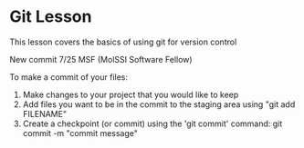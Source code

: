 # Git Lesson

This lesson covers the basics of using git for version control

New commit 7/25 MSF (MolSSI Software Fellow)

To make a commit of your files:
1. Make changes to your project that you would like to keep
2. Add files you want to be in the commit to the staging area using "git add FILENAME"
3. Create a checkpoint (or commit) using the 'git commit' command: git commit -m "commit message"
